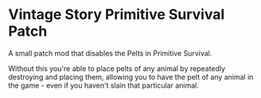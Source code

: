 # Vintage Story Primitive Survival Patch

A small patch mod that disables the Pelts in Primitive Survival.

Without this you're able to place pelts of any animal by repeatedly destroying and placing them, allowing you to have the pelt of any animal in the game - even if you haven't slain that particular animal.
